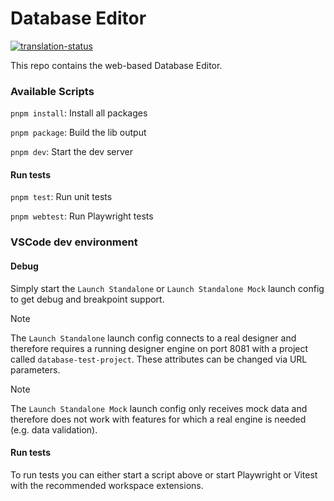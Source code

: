 # Database Editor

[![translation-status](https://hosted.weblate.org/widget/axonivy/database-editor/svg-badge.svg)](https://hosted.weblate.org/engage/axonivy/)

This repo contains the web-based Database Editor.

### Available Scripts

`pnpm install`: Install all packages

`pnpm package`: Build the lib output

`pnpm dev`: Start the dev server

#### Run tests

`pnpm test`: Run unit tests

`pnpm webtest`: Run Playwright tests

### VSCode dev environment

#### Debug

Simply start the `Launch Standalone` or `Launch Standalone Mock` launch config to get debug and breakpoint support.

> [!NOTE]
> The `Launch Standalone` launch config connects to a real designer and therefore requires a running designer engine on port 8081 with a project called `database-test-project`. These attributes can be changed via URL parameters.

> [!NOTE]
> The `Launch Standalone Mock` launch config only receives mock data and therefore does not work with features for which a real engine is needed (e.g. data validation).

#### Run tests

To run tests you can either start a script above or start Playwright or Vitest with the recommended workspace extensions.
